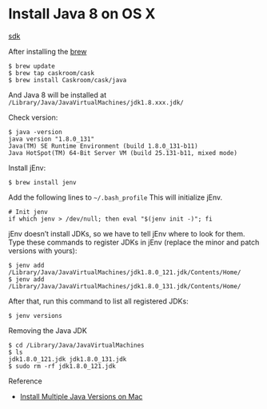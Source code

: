 Install Java 8 on OS X
======================

[sdk](http://sdkman.io/sdks.html)

After installing the [brew](https://brew.sh/)
```
$ brew update
$ brew tap caskroom/cask
$ brew install Caskroom/cask/java
```
And Java 8 will be installed at `/Library/Java/JavaVirtualMachines/jdk1.8.xxx.jdk/`

Check version:
```
$ java -version 
java version "1.8.0_131"
Java(TM) SE Runtime Environment (build 1.8.0_131-b11)
Java HotSpot(TM) 64-Bit Server VM (build 25.131-b11, mixed mode)
```

Install jEnv:

```
$ brew install jenv
```

Add the following lines to `~/.bash_profile` This will initialize jEnv.

```
# Init jenv
if which jenv > /dev/null; then eval "$(jenv init -)"; fi
```

jEnv doesn’t install JDKs, so we have to tell jEnv where to look for them. Type these commands to register JDKs in jEnv (replace the minor and patch versions with yours):

```
$ jenv add /Library/Java/JavaVirtualMachines/jdk1.8.0_121.jdk/Contents/Home/
$ jenv add /Library/Java/JavaVirtualMachines/jdk1.8.0_131.jdk/Contents/Home/
```

After that, run this command to list all registered JDKs:

```
$ jenv versions
```

Removing the Java JDK
```
$ cd /Library/Java/JavaVirtualMachines
$ ls
jdk1.8.0_121.jdk jdk1.8.0_131.jdk
$ sudo rm -rf jdk1.8.0_121.jdk
```



Reference
* [Install Multiple Java Versions on Mac](http://davidcai.github.io/blog/posts/install-multiple-jdk-on-mac/)